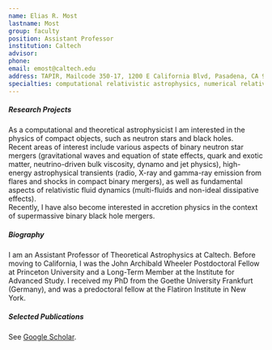 ```yaml
---
name: Elias R. Most
lastname: Most
group: faculty
position: Assistant Professor
institution: Caltech
advisor: 
phone:
email: emost@caltech.edu
address: TAPIR, Mailcode 350-17, 1200 E California Blvd, Pasadena, CA 91125
specialties: computational relativistic astrophysics, numerical relativity, high-energy astrophysics, plasma astrophysics, nuclear astrophysics
---
```


##### Research Projects

As a computational and theoretical astrophysicist I am interested in the physics of compact objects, such as neutron stars and black holes.  
Recent areas of interest include various aspects of binary neutron star mergers (gravitational waves and equation of state effects, quark and exotic matter, neutrino-driven bulk viscosity, dynamo and jet physics), high-energy astrophysical transients (radio, X-ray and gamma-ray emission from flares and shocks in compact binary mergers), as well as fundamental aspects of relativistic fluid dynamics (multi-fluids and non-ideal dissipative effects).  
Recently, I have also become interested in accretion physics in the context of supermassive binary black hole mergers.


##### Biography

I am an Assistant Professor of Theoretical Astrophysics at Caltech. Before moving to California, I was the John Archibald Wheeler Postdoctoral Fellow at Princeton University and a Long-Term Member at the Institute for Advanced Study. I received my PhD from the Goethe University Frankfurt (Germany), and was a predoctoral fellow at the Flatiron Institute in New York.

##### Selected Publications

See [Google Scholar](https://scholar.google.com/citations?user=G1qcz4wAAAAJ).


